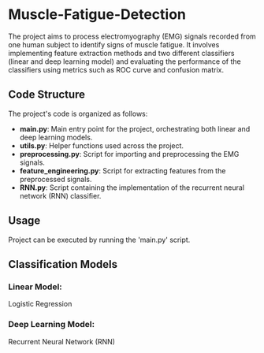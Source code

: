# Muscle-Fatigue-Detection

The project aims to process electromyography (EMG) signals recorded from one human subject to identify signs of muscle fatigue. It involves implementing feature extraction methods and two different classifiers (linear and deep learning model) and evaluating the performance of the classifiers using metrics such as ROC curve and confusion matrix.

## Code Structure

The project's code is organized as follows:

- **main.py**: Main entry point for the project, orchestrating both linear and deep learning models.
- **utils.py**: Helper functions used across the project.
- **preprocessing.py**: Script for importing and preprocessing the EMG signals.
- **feature_engineering.py**: Script for extracting features from the preprocessed signals.
- **RNN.py**: Script containing the implementation of the recurrent neural network (RNN) classifier.

## Usage

Project can be executed by running the 'main.py' script.

## Classification Models

### Linear Model: 
Logistic Regression

### Deep Learning Model:
Recurrent Neural Network (RNN)


